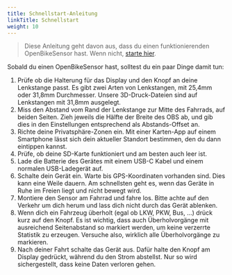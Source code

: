 ```yaml
---
title: Schnellstart-Anleitung
linkTitle: Schnellstart
weight: 10
---
```


> Diese Anleitung geht davon aus, dass du einen funktionierenden OpenBikeSensor
> hast. Wenn nicht, [starte hier](/hardware).

Sobald du einen OpenBikeSensor hast, solltest du ein paar Dinge damit tun:

1. Prüfe ob die Halterung für das Display und den Knopf an deine Lenkstange
   passt. Es gibt zwei Arten von Lenkstangen, mit 25,4mm oder 31,8mm
   Durchmesser. Unsere 3D-Druck-Dateien sind auf Lenkstangen mit 31,8mm
   ausgelegt.
2. Miss den Abstand vom Rand der Lenkstange zur Mitte des Fahrrads, auf beiden
   Seiten. Zieh jeweils die Hälfte der Breite des OBS ab, und gib dies in den
   Einstellungen entsprechend als Abstands-Offset an.
3. Richte deine Privatsphäre-Zonen ein. Mit einer Karten-App auf einem
   Smartphone lässt sich dein aktueller Standort bestimmen, den du dann
   eintippen kannst.
4. Prüfe, ob deine SD-Karte funktioniert und am besten auch leer ist.
5. Lade die Batterie des Gerätes mit einem USB-C Kabel und einem normalen
   USB-Ladegerät auf.
6. Schalte dein Gerät ein. Warte bis GPS-Koordinaten vorhanden sind. Dies kann
   eine Weile dauern. Am schnellsten geht es, wenn das Geräte in Ruhe im Freien
   liegt und nicht bewegt wird.
9. Montiere den Sensor am Fahrrad und fahre los. Bitte achte auf den Verkehr um
   dich herum und lass dich nicht durch das Gerät ablenken.
10. Wenn dich ein Fahrzeug überholt (egal ob LKW, PKW, Bus, ...) drück kurz auf
    den Knopf. Es ist wichtig, dass auch Überholvorgänge mit ausreichend
    Seitenabstand so markiert werden, um keine verzerrte Statistik zu erzeugen.
    Versuche also, wirklich alle Überholvorgänge zu markieren.
11. Nach deiner Fahrt schalte das Gerät aus. Dafür halte den Knopf am Display
    gedrückt, während du den Strom abstellst. Nur so wird sichergestellt, dass
    keine Daten verloren gehen.

